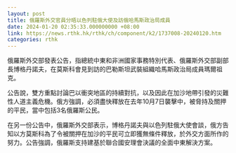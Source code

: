 ```yaml
---
layout: post
title: 俄羅斯外交官員分晤以色列駐俄大使及訪俄哈馬斯政治局成員
date: 2024-01-20 02:35:33.000000000 +08:00
link: https://news.rthk.hk/rthk/ch/component/k2/1737008-20240120.htm
categories: rthk
---
```


俄羅斯外交部發表公告，指總統中東和非洲國家事務特別代表、俄羅斯外交部副部長博格丹諾夫，在莫斯科會見到訪的巴勒斯坦武裝組織哈馬斯政治局成員瑪爾祖克。

公告說，雙方重點討論巴以衝突地區的持續對抗，以及因此在加沙地帶引發的災難性人道主義危機。俄方強調，必須盡快釋放在去年10月7日襲擊中，被脅持及關押的平民，當中包括3名俄羅斯公民。

在另一份公告中，俄羅斯外交部表示，博格丹諾夫與以色列駐俄大使會談，俄方告知以方莫斯科為了令被關押在加沙的平民可立即獲無條件釋放，於外交方面所作的努力。公告強調，俄羅斯支持建基於聯合國安理會決議的全面中東解決方案。
